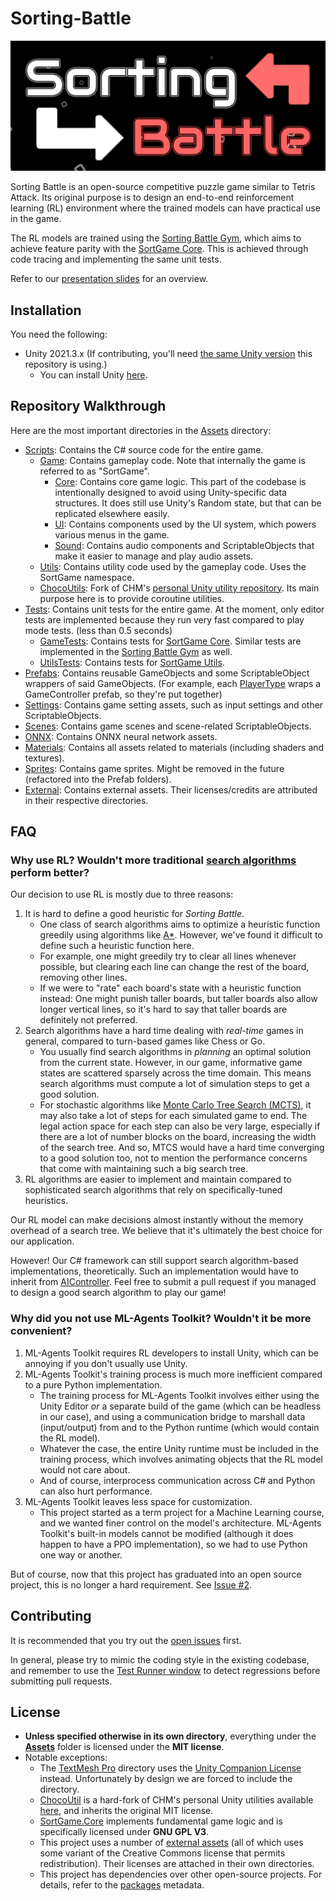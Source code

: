 # Sorting-Battle

![](/Media/logo.png)

Sorting Battle is an open-source competitive puzzle game similar to Tetris Attack. Its original purpose is to design an end-to-end reinforcement learning (RL) environment where the trained models can have practical use in the game.

The RL models are trained using the [Sorting Battle Gym](https://github.com/jerry20091103/Sorting-Battle-Python), which aims to achieve feature parity with the [SortGame Core](/Assets/Scripts/Game/Core/). This is achieved through code tracing and implementing the same unit tests.

Refer to our [presentation slides](https://docs.google.com/presentation/d/1EthJHoBGDKr_O8OhGpC6bvZwa7gPInu2nyNB6ULWm18/edit?usp=sharing) for an overview.

## Installation
You need the following:
* Unity 2021.3.x (If contributing, you'll need [the same Unity version](/ProjectSettings/ProjectVersion.txt) this repository is using.)
    * You can install Unity [here](https://unity.com/download).

## Repository Walkthrough
Here are the most important directories in the [Assets](/Assets/) directory:
* [Scripts](/Assets/Scripts/): Contains the C# source code for the entire game.
    * [Game](/Assets/Scripts/Game/): Contains gameplay code. Note that internally the game is referred to as "SortGame".
        * [Core](/Assets/Scripts/Game/Core/): Contains core game logic. This part of the codebase is intentionally designed to avoid using Unity-specific data structures. It does still use Unity's Random state, but that can be replicated elsewhere easily.
        * [UI](/Assets/Scripts/Game/UI/): Contains components used by the UI system, which powers various menus in the game.
        * [Sound](/Assets/Scripts/Game/Sound/): Contains audio components and ScriptableObjects that make it easier to manage and play audio assets.
    * [Utils](/Assets/Scripts/Utils/): Contains utility code used by the gameplay code. Uses the SortGame namespace.
    * [ChocoUtils](/Assets/Scripts/ChocoUtil/): Fork of CHM's [personal Unity utility repository](https://github.com/chocola-mint/ChocoUtil). Its main purpose here is to provide coroutine utilities.
* [Tests](/Assets/Tests/): Contains unit tests for the entire game. At the moment, only editor tests are implemented because they run very fast compared to play mode tests. (less than 0.5 seconds)
    * [GameTests](/Assets/Tests/GameTests/): Contains tests for [SortGame Core](/Assets/Scripts/Game/Core/). Similar tests are implemented in the [Sorting Battle Gym](https://github.com/jerry20091103/Sorting-Battle-Python) as well.
    * [UtilsTests](/Assets/Tests/UtilsTests/): Contains tests for [SortGame Utils](/Assets/Scripts/Utils/).
* [Prefabs](/Assets/Prefabs/): Contains reusable GameObjects and some ScriptableObject wrappers of said GameObjects. (For example, each [PlayerType](/Assets/Scripts/Game/Controllers/PlayerType.cs) wraps a GameController prefab, so they're put together)
* [Settings](/Assets/Settings/): Contains game setting assets, such as input settings and other ScriptableObjects.
* [Scenes](/Assets/Scenes/): Contains game scenes and scene-related ScriptableObjects.
* [ONNX](/Assets/ONNX/): Contains ONNX neural network assets.
* [Materials](/Assets/Materials/): Contains all assets related to materials (including shaders and textures).
* [Sprites](/Assets/Sprites/): Contains game sprites. Might be removed in the future (refactored into the Prefab folders).
* [External](/Assets/External/): Contains external assets. Their licenses/credits are attributed in their respective directories.

## FAQ
### Why use RL? Wouldn't more traditional [search algorithms](https://en.wikipedia.org/wiki/Search_algorithm) perform better?
Our decision to use RL is mostly due to three reasons:
1. It is hard to define a good heuristic for *Sorting Battle*.
   * One class of search algorithms aims to optimize a heuristic function greedily using algorithms like [A*](https://en.wikipedia.org/wiki/A*_search_algorithm). However, we've found it difficult to define such a heuristic function here. 
   * For example, one might greedily try to clear all lines whenever possible, but clearing each line can change the rest of the board, removing other lines.
   * If we were to "rate" each board's state with a heuristic function instead: One might punish taller boards, but taller boards also allow longer vertical lines, so it's hard to say that taller boards are definitely not preferred.
2. Search algorithms have a hard time dealing with *real-time* games in general, compared to turn-based games like Chess or Go.
   * You usually find search algorithms in *planning* an optimal solution from the current state. However, in our game, informative game states are scattered sparsely across the time domain. This means search algorithms must compute a lot of simulation steps to get a good solution.
   * For stochastic algorithms like [Monte Carlo Tree Search (MCTS)](https://en.wikipedia.org/wiki/Monte_Carlo_tree_search), it may also take a lot of steps for each simulated game to end. The legal action space for each step can also be very large, especially if there are a lot of number blocks on the board, increasing the width of the search tree. And so, MTCS would have a hard time converging to a good solution too, not to mention the performance concerns that come with maintaining such a big search tree.
3. RL algorithms are easier to implement and maintain compared to sophisticated search algorithms that rely on specifically-tuned heuristics.

Our RL model can make decisions almost instantly without the memory overhead of a search tree. We believe that it's ultimately the best choice for our application.

However! Our C# framework can still support search algorithm-based implementations, theoretically. Such an implementation would have to inherit from [AIController](/Assets/Scripts/Game/Controllers/AIController.cs). Feel free to submit a pull request if you managed to design a good search algorithm to play our game!

### Why did you not use ML-Agents Toolkit? Wouldn't it be more convenient?

1. ML-Agents Toolkit requires RL developers to install Unity, which can be annoying if you don't usually use Unity.
2. ML-Agents Toolkit's training process is much more inefficient compared to a pure Python implementation.
   * The training process for ML-Agents Toolkit involves either using the Unity Editor *or* a separate build of the game (which can be headless in our case), and using a communication bridge to marshall data (input/output) from and to the Python runtime (which would contain the RL model).
   * Whatever the case, the entire Unity runtime must be included in the training process, which involves animating objects that the RL model would not care about.
   * And of course, interprocess communication across C# and Python can also hurt performance.
3. ML-Agents Toolkit leaves less space for customization.
   * This project started as a term project for a Machine Learning course, and we wanted finer control on the model's architecture. ML-Agents Toolkit's built-in models cannot be modified (although it does happen to have a PPO implementation), so we had to use Python one way or another.

But of course, now that this project has graduated into an open source project, this is no longer a hard requirement. See [Issue #2](https://github.com/chocola-mint/Sorting-Battle/issues/2).

## Contributing

It is recommended that you try out the [open issues](https://github.com/chocola-mint/Sorting-Battle/issues) first.

In general, please try to mimic the coding style in the existing codebase, and remember to use the [Test Runner window](https://docs.unity3d.com/Manual/testing-editortestsrunner.html) to detect regressions before submitting pull requests.

## License

* **Unless specified otherwise in its own directory**, everything under the **[Assets](/Assets/)** folder is licensed under the **MIT license**.
* Notable exceptions:
    * The [TextMesh Pro](/Assets/TextMesh%20Pro/) directory uses the [Unity Companion License](https://unity.com/legal/licenses/unity-companion-license) instead. Unfortunately by design we are forced to include the directory.
    * [ChocoUtil](/Assets/Scripts/ChocoUtil/) is a hard-fork of CHM's personal Unity utilities available [here](https://github.com/chocola-mint/ChocoUtil), and inherits the original MIT license.
    * [SortGame.Core](/Assets/Scripts/Game/Core/) implements fundamental game logic and is specifically licensed under **GNU GPL V3**.
    * This project uses a number of [external assets](/Assets/External/) (all of which uses some variant of the Creative Commons license that permits redistribution). Their licenses are attached in their own directories.
    * This project has dependencies over other open-source projects. For details, refer to the [packages](/Packages/packages-lock.json) metadata.
